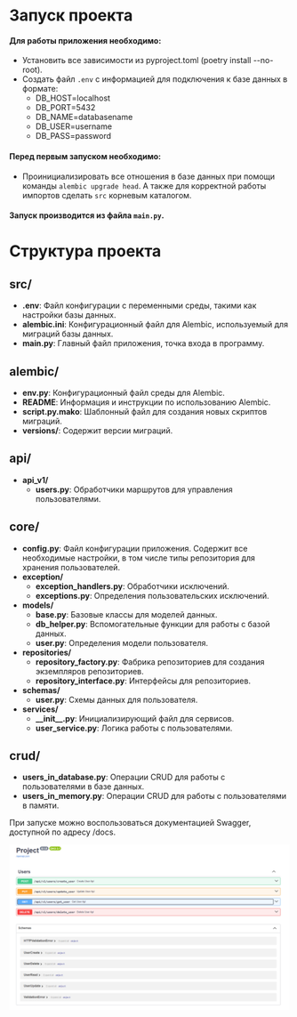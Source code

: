 # Запуск проекта

#### Для работы приложения необходимо:
- Установить все зависимости из pyproject.toml (poetry install --no-root).
- Создать файл `.env` с информацией для подключения к базе данных в формате:
  - DB_HOST=localhost
  - DB_PORT=5432
  - DB_NAME=databasename
  - DB_USER=username
  - DB_PASS=password

#### Перед первым запуском необходимо:
- Проинициализировать все отношения в базе данных при помощи команды `alembic upgrade head`. А также для
корректной работы импортов сделать `src` корневым каталогом.

#### Запуск производится из файла `main.py`.

# Структура проекта

## src/
- **.env**: Файл конфигурации с переменными среды, такими как настройки базы данных.
- **alembic.ini**: Конфигурационный файл для Alembic, используемый для миграций базы данных.
- **main.py**: Главный файл приложения, точка входа в программу.

## alembic/
- **env.py**: Конфигурационный файл среды для Alembic.
- **README**: Информация и инструкции по использованию Alembic.
- **script.py.mako**: Шаблонный файл для создания новых скриптов миграций.
- **versions/**: Содержит версии миграций.

## api/
- **api_v1/**
  - **users.py**: Обработчики маршрутов для управления пользователями.

## core/
- **config.py**: Файл конфигурации приложения. Содержит все необходимые настройки, в том числе типы репозитория для хранения пользователей.
- **exception/**
  - **exception_handlers.py**: Обработчики исключений.
  - **exceptions.py**: Определения пользовательских исключений.
- **models/**
  - **base.py**: Базовые классы для моделей данных.
  - **db_helper.py**: Вспомогательные функции для работы с базой данных.
  - **user.py**: Определения модели пользователя.
- **repositories/**
  - **repository_factory.py**: Фабрика репозиториев для создания экземпляров репозиториев.
  - **repository_interface.py**: Интерфейсы для репозиториев.
- **schemas/**
  - **user.py**: Схемы данных для пользователя.
- **services/**
  - **\_\_init\_\_.py**: Инициализирующий файл для сервисов.
  - **user_service.py**: Логика работы с пользователями.

## crud/
- **users_in_database.py**: Операции CRUD для работы с пользователями в базе данных.
- **users_in_memory.py**: Операции CRUD для работы с пользователями в памяти.

При запуске можно воспользоваться документацией Swagger, доступной по адресу /docs.

![img.png](img.png)

